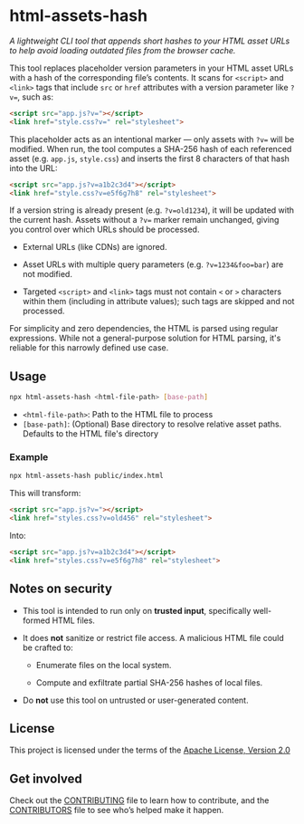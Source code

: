 <!--
  Copyright 2025 Stanislav Senotrusov

  Licensed under the Apache License, Version 2.0 (the "License");
  you may not use this file except in compliance with the License.
  You may obtain a copy of the License at

      http://www.apache.org/licenses/LICENSE-2.0

  Unless required by applicable law or agreed to in writing, software
  distributed under the License is distributed on an "AS IS" BASIS,
  WITHOUT WARRANTIES OR CONDITIONS OF ANY KIND, either express or implied.
  See the License for the specific language governing permissions and
  limitations under the License.
-->

# html-assets-hash

*A lightweight CLI tool that appends short hashes to your HTML asset URLs to help avoid loading outdated files from the browser cache.*

This tool replaces placeholder version parameters in your HTML asset URLs with a hash of the corresponding file’s contents. It scans for `<script>` and `<link>` tags that include `src` or `href` attributes with a version parameter like `?v=`, such as:

```html
<script src="app.js?v="></script>
<link href="style.css?v=" rel="stylesheet">
```

This placeholder acts as an intentional marker — only assets with `?v=` will be modified. When run, the tool computes a SHA-256 hash of each referenced asset (e.g. `app.js`, `style.css`) and inserts the first 8 characters of that hash into the URL:

```html
<script src="app.js?v=a1b2c3d4"></script>
<link href="style.css?v=e5f6g7h8" rel="stylesheet">
```

If a version string is already present (e.g. `?v=old1234`), it will be updated with the current hash. Assets without a `?v=` marker remain unchanged, giving you control over which URLs should be processed.

* External URLs (like CDNs) are ignored.

* Asset URLs with multiple query parameters (e.g. `?v=1234&foo=bar`) are not modified.

* Targeted `<script>` and `<link>` tags must not contain `<` or `>` characters within them (including in attribute values); such tags are skipped and not processed.

For simplicity and zero dependencies, the HTML is parsed using regular expressions. While not a general-purpose solution for HTML parsing, it's reliable for this narrowly defined use case.

## Usage

```bash
npx html-assets-hash <html-file-path> [base-path]
```

* `<html-file-path>`: Path to the HTML file to process  
* `[base-path]`: (Optional) Base directory to resolve relative asset paths. Defaults to the HTML file's directory

### Example

```bash
npx html-assets-hash public/index.html
```

This will transform:

```html
<script src="app.js?v="></script>
<link href="styles.css?v=old456" rel="stylesheet">
```

Into:

```html
<script src="app.js?v=a1b2c3d4"></script>
<link href="styles.css?v=e5f6g7h8" rel="stylesheet">
```

## Notes on security

* This tool is intended to run only on **trusted input**, specifically well-formed HTML files.

* It does **not** sanitize or restrict file access. A malicious HTML file could be crafted to:

  * Enumerate files on the local system.
 
  * Compute and exfiltrate partial SHA-256 hashes of local files.

* Do **not** use this tool on untrusted or user-generated content.

## License

This project is licensed under the terms of the [Apache License, Version 2.0](LICENSE)

## Get involved

Check out the [CONTRIBUTING](CONTRIBUTING.md) file to learn how to contribute, and the [CONTRIBUTORS](CONTRIBUTORS.md) file to see who’s helped make it happen.
